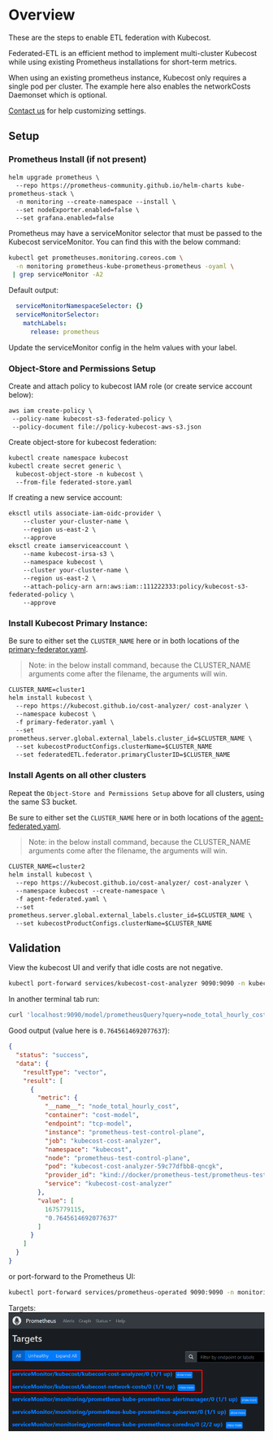# Overview

These are the steps to enable ETL federation with Kubecost.

Federated-ETL is an efficient method to implement multi-cluster Kubecost while using existing Prometheus installations for short-term metrics.

When using an existing prometheus instance, Kubecost only requires a single pod per cluster. The example here also enables the networkCosts Daemonset which is optional.

[Contact us](https://www.kubecost.com/contact) for help customizing settings.

## Setup

### Prometheus Install (if not present)

```
helm upgrade prometheus \
  --repo https://prometheus-community.github.io/helm-charts kube-prometheus-stack \
  -n monitoring --create-namespace --install \
  --set nodeExporter.enabled=false \
  --set grafana.enabled=false
```

Prometheus may have a serviceMonitor selector that must be passed to the Kubecost serviceMonitor. You can find this with the below command:

```sh
kubectl get prometheuses.monitoring.coreos.com \
  -n monitoring prometheus-kube-prometheus-prometheus -oyaml \
 | grep serviceMonitor -A2
```

Default output:

```yaml
  serviceMonitorNamespaceSelector: {}
  serviceMonitorSelector:
    matchLabels:
      release: prometheus
```

Update the serviceMonitor config in the helm values with your label.

### Object-Store and Permissions Setup

Create and attach policy to kubecost IAM role (or create service account below):

```
aws iam create-policy \
 --policy-name kubecost-s3-federated-policy \
 --policy-document file://policy-kubecost-aws-s3.json
```

Create object-store for kubecost federation:

```
kubectl create namespace kubecost
kubectl create secret generic \
  kubecost-object-store -n kubecost \
  --from-file federated-store.yaml
```

If creating a new service account:

```
eksctl utils associate-iam-oidc-provider \
    --cluster your-cluster-name \
    --region us-east-2 \
    --approve
eksctl create iamserviceaccount \
    --name kubecost-irsa-s3 \
    --namespace kubecost \
    --cluster your-cluster-name \
    --region us-east-2 \
    --attach-policy-arn arn:aws:iam::111222333:policy/kubecost-s3-federated-policy \
    --approve
```

### Install Kubecost Primary Instance:

Be sure to either set the `CLUSTER_NAME` here or in both locations of the [primary-federator.yaml](./primary-federator.yaml).

> Note: in the below install command, because the CLUSTER_NAME arguments come after the filename, the arguments will win.

```
CLUSTER_NAME=cluster1
helm install kubecost \
  --repo https://kubecost.github.io/cost-analyzer/ cost-analyzer \
  --namespace kubecost \
  -f primary-federator.yaml \
  --set prometheus.server.global.external_labels.cluster_id=$CLUSTER_NAME \
  --set kubecostProductConfigs.clusterName=$CLUSTER_NAME
  --set federatedETL.federator.primaryClusterID=$CLUSTER_NAME
```


### Install Agents on all other clusters

Repeat the `Object-Store and Permissions Setup` above for all clusters, using the same S3 bucket.

Be sure to either set the `CLUSTER_NAME` here or in both locations of the [agent-federated.yaml](agent-federated.yaml).

> Note: in the below install command, because the CLUSTER_NAME arguments come after the filename, the arguments will win.

```
CLUSTER_NAME=cluster2
helm install kubecost \
  --repo https://kubecost.github.io/cost-analyzer/ cost-analyzer \
  --namespace kubecost --create-namespace \
  -f agent-federated.yaml \
  --set prometheus.server.global.external_labels.cluster_id=$CLUSTER_NAME \
  --set kubecostProductConfigs.clusterName=$CLUSTER_NAME
```

## Validation

View the kubecost UI and verify that idle costs are not negative.

```sh
kubectl port-forward services/kubecost-cost-analyzer 9090:9090 -n kubecost
```

In another terminal tab run:

```sh
curl 'localhost:9090/model/prometheusQuery?query=node_total_hourly_cost'
```

Good output (value here is `0.7645614692077637`):

```json
{
  "status": "success",
  "data": {
    "resultType": "vector",
    "result": [
      {
        "metric": {
          "__name__": "node_total_hourly_cost",
          "container": "cost-model",
          "endpoint": "tcp-model",
          "instance": "prometheus-test-control-plane",
          "job": "kubecost-cost-analyzer",
          "namespace": "kubecost",
          "node": "prometheus-test-control-plane",
          "pod": "kubecost-cost-analyzer-59c77dfbb8-qncgk",
          "provider_id": "kind://docker/prometheus-test/prometheus-test-control-plane",
          "service": "kubecost-cost-analyzer"
        },
        "value": [
          1675779115,
          "0.7645614692077637"
        ]
      }
    ]
  }
}
```


or port-forward to the Prometheus UI:

```sh
kubectl port-forward services/prometheus-operated 9090:9090 -n monitoring
```

Targets:
![targets](prom-targets.png)